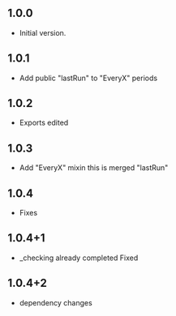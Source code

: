 ## 1.0.0

- Initial version.

## 1.0.1

- Add public "lastRun" to "EveryX" periods

## 1.0.2

- Exports edited

## 1.0.3

- Add "EveryX" mixin
    this is merged "lastRun"

## 1.0.4

- Fixes

## 1.0.4+1

- _checking already completed Fixed

## 1.0.4+2

- dependency changes